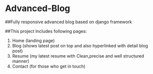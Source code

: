 # Advanced-Blog

##Fully responsive advanced blog based on django framework

##This project Includes following pages:
1. Home (landing page)
2. Blog (shows latest post on top and also hyperlinked with detail blog post)
3. Resume (my latest resume with Clean,precise and well structured manner)
4. Contact (for those who get in touch)
